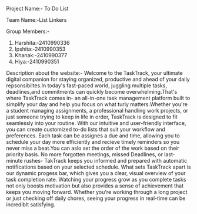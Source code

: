 Project Name:- To Do List

Team Name:-List Linkers

Group Members:-
1) Harshita:-2410990336
2) Ipshita:-2410990353
3) Khanak:-2410990377
4) Hiya:-2410990351

Description about the website:-
Welcome to the TaskTrack, your ultimate digital companion for staying organized, productive and ahead of your daily repsonsibiltes.In today's fast-paced world, juggling multiple tasks, deadlines,and commitments can quickly become overwhelming.That's where TaskTrack comes in- an all-in-one task management platform built to simplify your day and help you focus on what turly matters.Whether you're a student managing assignments, a professional handling work projects, or just someone trying to keep in life in order, TaskTrack is designed to fit seamlessly into your routine. 
With our intuitive and user-friendly interface, you can create customized to-do lists that suit your workflow and preferences. Each task can be assignes a due and time, allowing you to schedule your day more efficiently and recieve timely reminders so you never miss a beat.You can aslo set the order of the work based on their priority basis. No more forgotten meetings, missed Deadlines, or last-minute rushes- TakTrack keeps you informed and prepared with automatic notifications based on your selected schedule. 
What sets TaskTrack apart is our dynamic progess bar, which gives you a clear, visual overview of your task completion rate. Watching your progress grow as you complete tasks not only boosts motivation but also provides a sense of achievement that keeps you moving forward. Whether you're working through a long project or just checking off daily chores, seeing your progress in real-time can be incrediblt satisfying.


